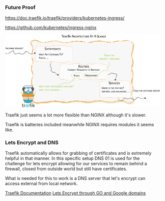 ### Future Proof

https://doc.traefik.io/traefik/providers/kubernetes-ingress/

https://github.com/kubernetes/ingress-nginx

![Treafik Architecture](image.png)

Traefik just seems a lot more flexible than NGINX although it's slower.

Traefik is batteries included meanwhile NGINX requires modules it seems like.

### Lets Encrypt and DNS

Traefik automatically allows for grabbing of certificates and is extremely helpful in that manner. In this specific setup DNS 01 is used for the challenge for lets encrypt allowing for our services to remain behind a firewall, closed from outside world but still have certificates.

What is needed for this to work is a DNS server that let's encrypt can access external from local network.

[Traefik Documentation](https://doc.traefik.io/traefik/https/acme/)
[Lets Encrypt through GO and Google domains](https://go-acme.github.io/lego/dns/googledomains/)
